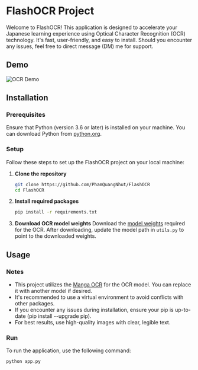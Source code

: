 # FlashOCR Project

Welcome to FlashOCR! This application is designed to accelerate your Japanese learning experience using Optical Character Recognition (OCR) technology. It's fast, user-friendly, and easy to install. Should you encounter any issues, feel free to direct message (DM) me for support.

## Demo

![OCR Demo](asset/demo.gif)

## Installation

### Prerequisites

Ensure that Python (version 3.6 or later) is installed on your machine. You can download Python from [python.org](https://www.python.org/downloads/).

### Setup

Follow these steps to set up the FlashOCR project on your local machine:

1. **Clone the repository**
   ```bash
   git clone https://github.com/PhamQuangNhut/FlashOCR
   cd FlashOCR
2. **Install required packages**
   ```bash
   pip install -r requirements.txt
3. **Download OCR model weights**
   Download the [model weights](https://drive.google.com/file/d/1ql_28Un1OhI_lUUtkie0o5SggplvNRC5/view?usp=sharing) required for the OCR. After downloading, update the model path in `utils.py` to point to the downloaded weights.
## Usage
  ### Notes
  - This project utilizes the [Manga OCR](https://github.com/kha-white/manga-ocr/tree/master) for the OCR model. You can replace it with another model if desired.
  - It's recommended to use a virtual environment to avoid conflicts with other packages.
  - If you encounter any issues during installation, ensure your pip is up-to-date (pip install --upgrade pip).
  - For best results, use high-quality images with clear, legible text.
  ### Run 
  To run the application, use the following command:
  
   ```bash
   python app.py
  
   

